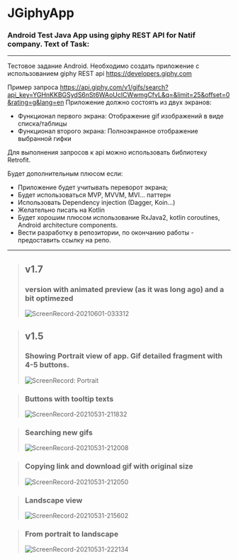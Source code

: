 # JGiphyApp
### Android Test Java App using giphy REST API for Natif company. Text of Task:

<hr>

Тестовое задание Android.
 Необходимо создать приложение с использованием giphy REST api https://developers.giphy.com
 
 Пример запроса https://api.giphy.com/v1/gifs/search?api_key=YGHnKKBGSydS6nSt6WAoUcICWwmgCfvL&q=&limit=25&offset=0&rating=g&lang=en
 Приложение должно состоять из двух экранов:
  - Функционал первого экрана: Отображение gif изображений в виде списка/таблицы
  - Функционал второго экрана: Полноэкранное отображение выбранной гифки
 
 Для выполнения запросов к api можно использовать библиотеку Retrofit.
 
 Будет дополнительным плюсом если:
 - Приложение будет учитывать переворот экрана;
 - Будет использоваться  MVP, MVVM, MVI... паттерн
 - Использовать Dependency injection (Dagger, Koin...)
 - Желательно писать на Kotlin
 - Будет хорошим плюсом использование RxJava2, kotlin coroutines, Android architecture components.
 - Вести разработку в репозитории, по окончанию работы - предоставить ссылку на репо.

<hr>

> ## v1.7 
> ### version with animated preview (as it was long ago) and a bit optimezed
> ![ScreenRecord-20210601-033312](https://user-images.githubusercontent.com/32757860/120251667-efd63380-c28a-11eb-8d25-cbc5201a18b4.gif)

> ## v1.5
> ### Showing Portrait view of app. Gif detailed fragment with 4-5 buttons.
> ![ScreenRecord: Portrait ](https://user-images.githubusercontent.com/32757860/120233011-77a54900-c25d-11eb-9d2b-afa807bb7897.gif)

> ### Buttons with tooltip texts
> ![ScreenRecord-20210531-211832](https://user-images.githubusercontent.com/32757860/120233208-eedadd00-c25d-11eb-9e65-98b73706008c.gif)

> ### Searching new gifs
> ![ScreenRecord-20210531-212008](https://user-images.githubusercontent.com/32757860/120233220-f69a8180-c25d-11eb-8080-f90be732ce39.gif)

> ### Copying link and download gif with original size
> ![ScreenRecord-20210531-212050](https://user-images.githubusercontent.com/32757860/120233266-1762d700-c25e-11eb-9bd4-af72a98b8027.gif)

> ### Landscape view
> ![ScreenRecord-20210531-215602](https://user-images.githubusercontent.com/32757860/120233333-3fead100-c25e-11eb-8e1e-3b127c55d13c.gif)

> ### From portrait to landscape
> ![ScreenRecord-20210531-222134](https://user-images.githubusercontent.com/32757860/120233609-e7680380-c25e-11eb-942c-3c448f0d185a.gif)
